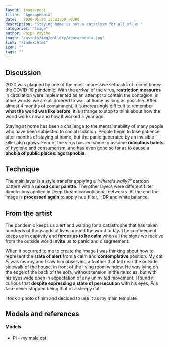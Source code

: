 ```yaml
---
layout: image-post
title:  "Agoraphobia"
date:   2020-05-23 15:23:00 -0300
description: "Staying home is not a cataclysm for all of us "
categories: "image"
author: Paipa Psyche
image: "/assets/img/gallery/agoraphobia.jpg"
link: "/index.html"
icon: ""
tags: ""
---
```


## Discussion
2020 was plagued by one of the most impressive setbacks of recent times: the COVID-19 pandemic. With the arrival of the virus, **restriction measures**  in circulation were implemented as an attempt to contain the contagion. in other words: we are all ordered to wait at home as long as possible. After almost 4 months of containment, it is increasingly difficult to remember **what the world was like before**, it is strange to stop to think about how the world works now and how it worked a year ago.

Staying at home has been a challenge to the mental stability of many people who have been subjected to social isolation. People begin to lose patience after months of staying at home, but the panic generated by an invisible killer also grows. Fear of the virus has led some to assume **ridiculous habits** of hygiene and consumerism, and has even gone so far as to cause a **phobia of public places: agoraphobia**.
## Technique
The main layer is a style transfer applying a *"where's wally?"* cartoon pattern with a **mixed color palette**. The other layers were different filter dimensions applied in Deep Dream convolutional networks. At the end the image is **processed again** to apply hue filter, HDR and white balance.
## From the artist
The pandemic keeps us alert and waiting for a catastrophe that has taken hundreds of thousands of lives around the world today. The confinement keeps us in captivity and **forces us to be calm** when all the signs we receive from the outside world **invite** us to panic and disagreement.

When it occurred to me to create the image I was thinking about how to represent the **state of alert** from a calm and **contemplative** position. My cat *Pi* was nearby and I saw him observing a feather that fell near the outside sidewalk of the house, in front of the living room window. He was lying on the edge of the back of the sofa, without tension in the muscles, but with his eyes wide open in expectation of any uninvited movement. I found it curious that **despite expressing a state of persecution** with his eyes, *Pi*'s face never stopped being that of a sleepy cat.

 I took a photo of him and decided to use it as my main template.


## Models and references

#### Models
* Pi - my male cat
